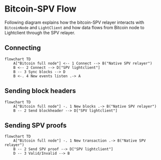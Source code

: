 # Bitcoin-SPV Flow

Following diagram explains how the bitcoin-SPV relayer interacts with `BitcoinNode` and `LightClient` and how data flows from Bitcoin node to Lightclient through the SPV relayer.

## Connecting

```mermaid
flowchart TD
    A["Bitcoin full node"] <-- 1 Connect --> B("Native SPV relayer")
    B <-- 2 Connect --> D["SPV lightclient"]
    B -- 3 Sync blocks --> D
    B <-. 4 New events listen .-> A
```

## Sending block headers

```mermaid
flowchart TD
    A["Bitcoin full node"] -. 1 New blocks .-> B("Native SPV relayer")
    B -- 2 Send blockheader --> D["SPV lightclient"]
```

## Sending SPV proofs

```mermaid
flowchart TD
    A["Bitcoin full node"] -. 1 New transaction .-> B("Native SPV relayer")
    B -- 2 Send SPV proof --> D["SPV lightclient"]
    D -- 3 Valid/Invalid --> B
```
